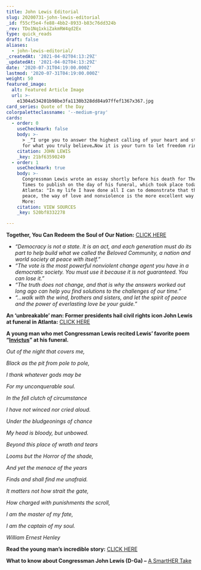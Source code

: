 ```yaml
---
title: John Lewis Editorial
slug: 20200731-john-lewis-editorial
_id: f55cf5e4-fe88-4bb2-8933-b83c76dd324b
_rev: TDo1Nq1xkiZakmRW4qd2Ex
type: quick_reads
draft: false
aliases:
  - john-lewis-editorial/
_createdAt: '2021-04-02T04:13:29Z'
_updatedAt: '2021-04-02T04:13:29Z'
date: '2020-07-31T04:19:00.000Z'
lastmod: '2020-07-31T04:19:00.000Z'
weight: 50
featured_image:
  alt: Featured Article Image
  url: >-
    e1304a534201b98be3fa1130b328dd84a97ffef1367x367.jpg
card_series: Quote of the Day
colorpaletteclassname: '--medium-gray'
cards:
  - order: 0
    useCheckmark: false
    body: >-
      > _“I urge you to answer the highest calling of your heart and stand up
      for what you truly believe…Now it is your turn to let freedom ring.”_
    citation: JOHN LEWIS
    _key: 21bf63590249
  - order: 1
    useCheckmark: true
    body: >-
      Congressman Lewis wrote an essay shortly before his death for The New York
      Times to publish on the day of his funeral, which took place today in
      Atlanta: "In my life I have done all I can to demonstrate that the way of
      peace, the way of love and nonviolence is the more excellent way." Read
      More:
    citation: VIEW SOURCES
    _key: 520bf8332278

---
```

**Together, You Can Redeem the Soul of Our Nation:** [CLICK HERE](https://www.nytimes.com/2020/07/30/opinion/john-lewis-civil-rights-america.html)

* _“Democracy is not a state. It is an act, and each generation must do its part to help build what we called the Beloved Community, a nation and world society at peace with itself.”_
* _“The vote is the most powerful nonviolent change agent you have in a democratic society. You must use it because it is not guaranteed. You can lose it.”_
* _“The truth does not change, and that is why the answers worked out long ago can help you find solutions to the challenges of our time.”_
* _“…walk with the wind, brothers and sisters, and let the spirit of peace and the power of everlasting love be your guide.”_

**An ‘unbreakable’ man: Former presidents hail civil rights icon John Lewis at funeral in Atlanta:** [CLICK HERE](https://www.usatoday.com/story/news/2020/07/30/john-lewis-funeral-set-thursday-atlanta/5520752002/)

**A young man who met Congressman Lewis recited Lewis’ favorite poem “[Invictus](https://www.poetryfoundation.org/poems/51642/invictus)” at his funeral.**

_Out of the night that covers me,_

_Black as the pit from pole to pole,_

_I thank whatever gods may be_

_For my unconquerable soul._

_In the fell clutch of circumstance_

_I have not winced nor cried aloud._

_Under the bludgeonings of chance_

_My head is bloody, but unbowed._

_Beyond this place of wrath and tears_

_Looms but the Horror of the shade,_

_And yet the menace of the years_

_Finds and shall find me unafraid._

_It matters not how strait the gate,_

_How charged with punishments the scroll,_

_I am the master of my fate,_

_I am the captain of my soul._

_William Ernest Henley_

**Read the young man’s incredible story:** [CLICK HERE](https://www.usatoday.com/story/news/nation/2020/07/30/john-lewis-funeral-tybre-faw-reads-invictus-poem-honors-hero/5545602002/)

**What to know about Congressman John Lewis (D-Ga) –** [A SmartHER Take](https://smarthernews.com/john-lewis/)
